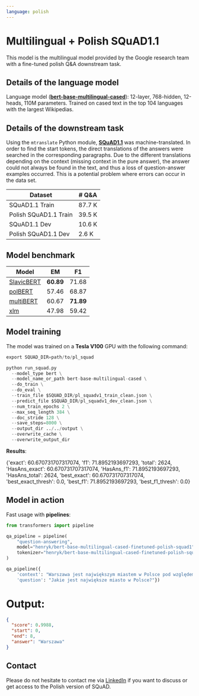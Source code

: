 ```yaml
---
language: polish
---
```


# Multilingual + Polish SQuAD1.1

This model is the multilingual model provided by the Google research team with a fine-tuned polish Q&A downstream task.

## Details of the language model

Language model ([**bert-base-multilingual-cased**](https://github.com/google-research/bert/blob/master/multilingual.md)):
12-layer, 768-hidden, 12-heads, 110M parameters.
Trained on cased text in the top 104 languages with the largest Wikipedias.

## Details of the downstream task
Using the `mtranslate` Python module, [**SQuAD1.1**](https://rajpurkar.github.io/SQuAD-explorer/) was machine-translated. In order to find the start tokens, the direct translations of the answers were searched in the corresponding paragraphs. Due to the different translations depending on the context (missing context in the pure answer), the answer could not always be found in the text, and thus a loss of question-answer examples occurred. This is a potential problem where errors can occur in the data set.

| Dataset                | # Q&A |
| ---------------------- | ----- |
| SQuAD1.1 Train         | 87.7 K |
| Polish SQuAD1.1 Train   | 39.5 K |
| SQuAD1.1 Dev           |  10.6 K |
| Polish SQuAD1.1 Dev     |  2.6 K |


## Model benchmark

| Model                | EM | F1 |
| ---------------------- | ----- | ----- |
| [SlavicBERT](https://huggingface.co/DeepPavlov/bert-base-bg-cs-pl-ru-cased)   | **60.89** | 71.68 |
| [polBERT](https://huggingface.co/dkleczek/bert-base-polish-uncased-v1)   | 57.46 | 68.87 |
| [multiBERT](https://huggingface.co/bert-base-multilingual-cased) | 60.67 | **71.89** |
| [xlm](https://huggingface.co/xlm-mlm-100-1280)     | 47.98 | 59.42 |
## Model training

The model was trained on a **Tesla V100** GPU with the following command:

```python
export SQUAD_DIR=path/to/pl_squad

python run_squad.py 
  --model_type bert \
  --model_name_or_path bert-base-multilingual-cased \
  --do_train \
  --do_eval \
  --train_file $SQUAD_DIR/pl_squadv1_train_clean.json \
  --predict_file $SQUAD_DIR/pl_squadv1_dev_clean.json \
  --num_train_epochs 2 \
  --max_seq_length 384 \
  --doc_stride 128 \
  --save_steps=8000 \
  --output_dir ../../output \
  --overwrite_cache \
  --overwrite_output_dir
```

**Results**:

{'exact': 60.670731707317074, 'f1': 71.8952193697293, 'total': 2624, 'HasAns_exact': 60.670731707317074, 'HasAns_f1': 71.8952193697293,
'HasAns_total': 2624, 'best_exact': 60.670731707317074, 'best_exact_thresh': 0.0, 'best_f1': 71.8952193697293, 'best_f1_thresh': 0.0}

## Model in action

Fast usage with **pipelines**:

```python
from transformers import pipeline

qa_pipeline = pipeline(
    "question-answering",
    model="henryk/bert-base-multilingual-cased-finetuned-polish-squad1",
    tokenizer="henryk/bert-base-multilingual-cased-finetuned-polish-squad1"
)

qa_pipeline({
    'context': "Warszawa jest największym miastem w Polsce pod względem liczby ludności i powierzchni",
    'question': "Jakie jest największe miasto w Polsce?"})

```

# Output:

```json
{
  "score": 0.9988,
  "start": 0, 
  "end": 8,
  "answer": "Warszawa"
}
```

## Contact

Please do not hesitate to contact me via [LinkedIn](https://www.linkedin.com/in/henryk-borzymowski-0755a2167/) if you want to discuss or get access to the Polish version of SQuAD.